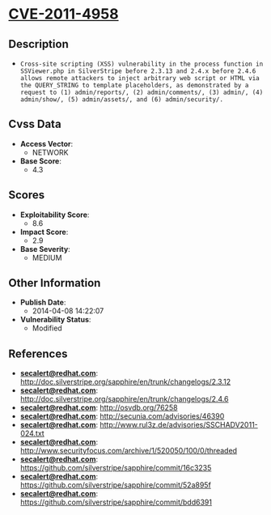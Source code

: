 
# [CVE-2011-4958](https://cve.mitre.org/cgi-bin/cvename.cgi?name=CVE-2011-4958)

## Description

- `Cross-site scripting (XSS) vulnerability in the process function in SSViewer.php in SilverStripe before 2.3.13 and 2.4.x before 2.4.6 allows remote attackers to inject arbitrary web script or HTML via the QUERY_STRING to template placeholders, as demonstrated by a request to (1) admin/reports/, (2) admin/comments/, (3) admin/, (4) admin/show/, (5) admin/assets/, and (6) admin/security/.`

## Cvss Data

- **Access Vector**:
  - NETWORK
- **Base Score**:
  - 4.3

## Scores

- **Exploitability Score**:
  - 8.6
- **Impact Score**:
  - 2.9
- **Base Severity**:
  - MEDIUM

## Other Information

- **Publish Date**:
  - 2014-04-08 14:22:07
- **Vulnerability Status**:
  - Modified

## References

- **secalert@redhat.com**: http://doc.silverstripe.org/sapphire/en/trunk/changelogs/2.3.12
- **secalert@redhat.com**: http://doc.silverstripe.org/sapphire/en/trunk/changelogs/2.4.6
- **secalert@redhat.com**: http://osvdb.org/76258
- **secalert@redhat.com**: http://secunia.com/advisories/46390
- **secalert@redhat.com**: http://www.rul3z.de/advisories/SSCHADV2011-024.txt
- **secalert@redhat.com**: http://www.securityfocus.com/archive/1/520050/100/0/threaded
- **secalert@redhat.com**: https://github.com/silverstripe/sapphire/commit/16c3235
- **secalert@redhat.com**: https://github.com/silverstripe/sapphire/commit/52a895f
- **secalert@redhat.com**: https://github.com/silverstripe/sapphire/commit/bdd6391
